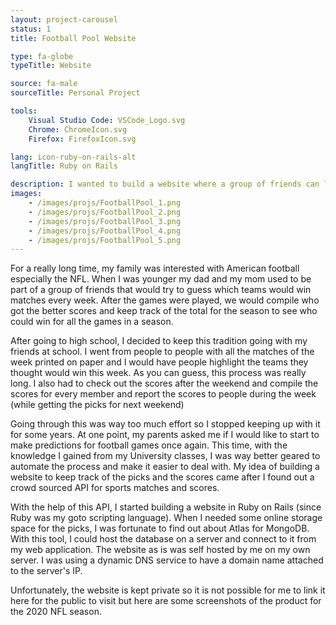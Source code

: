 ```yaml
---
layout: project-carousel
status: 1
title: Football Pool Website

type: fa-globe
typeTitle: Website

source: fa-male
sourceTitle: Personal Project

tools:
    Visual Studio Code: VSCode_Logo.svg
    Chrome: ChromeIcon.svg
    Firefox: FirefoxIcon.svg

lang: icon-ruby-on-rails-alt
langTitle: Ruby on Rails

description: I wanted to build a website where a group of friends can login and try to predict the outcome of American Football matches from the NFL.
images:
    - /images/projs/FootballPool_1.png
    - /images/projs/FootballPool_2.png
    - /images/projs/FootballPool_3.png
    - /images/projs/FootballPool_4.png
    - /images/projs/FootballPool_5.png
---
```


For a really long time, my family was interested with American football especially the NFL. When I was younger my dad and my mom used to be part of a group of friends that would try to guess which teams would win matches every week. After the games were played, we would compile who got the better scores and keep track of the total for the season to see who could win for all the games in a season.

After going to high school, I decided to keep this tradition going with my friends at school. I went from people to people with all the matches of the week printed on paper and I would have people highlight the teams they thought would win this week. As you can guess, this process was really long. I also had to check out the scores after the weekend and compile the scores for every member and report the scores to people during the week (while getting the picks for next weekend)

Going through this was way too much effort so I stopped keeping up with it for some years. At one point, my parents asked me if I would like to start to make predictions for football games once again. This time, with the knowledge I gained from my University classes, I was way better geared to automate the process and make it easier to deal with. My idea of building a website to keep track of the picks and the scores came after I found out a crowd sourced API for sports matches and scores.

With the help of this API, I started building a website in Ruby on Rails (since Ruby was my goto scripting language). When I needed some online storage space for the picks, I was fortunate to find out about Atlas for MongoDB. With this tool, I could host the database on a server and connect to it from my web application. The website as is was self hosted by me on my own server. I was using a dynamic DNS service to have a domain name attached to the server's IP.

Unfortunately, the website is kept private so it is not possible for me to link it here for the public to visit but here are some screenshots of the product for the 2020 NFL season.

